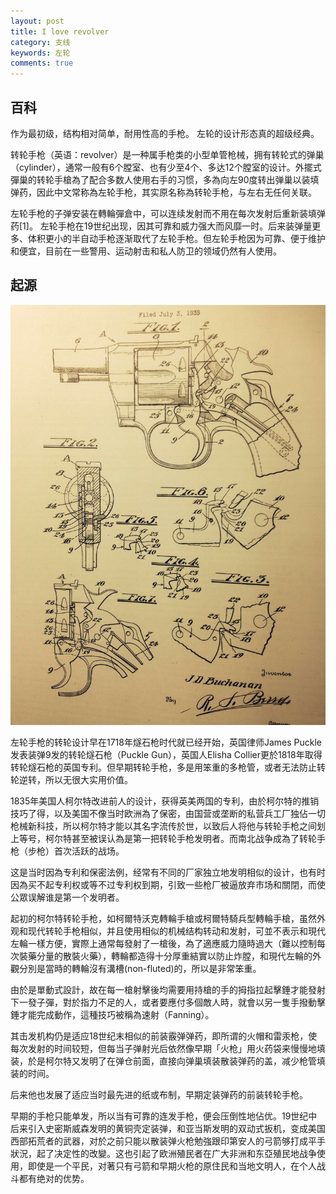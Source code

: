 ```yaml
---
layout: post
title: I love revolver
category: 支线
keywords: 左轮
comments: true
---
```


## 百科
作为最初级，结构相对简单，耐用性高的手枪。
左轮的设计形态真的超级经典。

转轮手枪（英语：revolver）是一种属手枪类的小型单管枪械，拥有转轮式的弹巢（cylinder），通常一般有6个膛室、也有少至4个、多达12个膛室的设计。外擺式彈巢的转轮手槍為了配合多数人使用右手的习惯，多為向左90度转出弹巢以装填弹药，因此中文常称為左轮手枪，其实原名称為转轮手枪，与左右无任何关联。

左轮手枪的子弹安装在轉輪彈倉中，可以连续发射而不用在每次发射后重新装填弹药[1]。 左轮手枪在19世纪出现，因其可靠和威力强大而风靡一时。后来装弹量更多、体积更小的半自动手枪逐渐取代了左轮手枪。但左轮手枪因为可靠、便于维护和便宜，目前在一些警用、运动射击和私人防卫的领域仍然有人使用。

## 起源
![1](/assets/img/revolver/1.jpeg)

左轮手枪的转轮设计早在1718年燧石枪时代就已经开始，英国律师James Puckle发表装弹9发的转轮燧石枪（Puckle Gun），英国人Elisha Collier更於1818年取得转轮燧石枪的英国专利。但早期转轮手枪，多是用笨重的多枪管，或者无法防止转轮逆转，所以无很大实用价值。

1835年美国人柯尔特改进前人的设计，获得英美两国的专利，由於柯尔特的推销技巧了得，以及美国不像当时欧洲為了保密，由国营或垄断的私营兵工厂独佔一切枪械新科技，所以柯尔特才能以其名字流传於世，以致后人将他与转轮手枪之间划上等号，柯尔特甚至被误认為是第一把转轮手枪发明者。而南北战争成為了转轮手枪（步枪）首次活跃的战场。

这是当时因為专利和保密法例，经常有不同的厂家独立地发明相似的设计，也有时因為买不起专利权或等不过专利权到期，引致一些枪厂被逼放弃市场和關閉，而使公眾误解谁是第一个发明者。

起初的柯尔特转轮手枪，如柯爾特沃克轉輪手槍或柯爾特騎兵型轉輪手槍，虽然外观和现代转轮手枪相似，并且使用相似的机械结构转动和发射，可並不表示和現代左輪一樣方便，實際上通常每發射了一槍後，為了適應威力隨時過大（難以控制每次裝藥分量的散裝火藥），轉輪都造得十分厚重結實以防止炸膛，和現代左輪的外觀分別是當時的轉輪沒有溝槽(non-fluted)的，所以是非常笨重。

由於是單動式設計，故在每一槍射擊後均需要用持槍的手的拇指拉起擊錘才能發射下一發子彈，對於指力不足的人，或者要應付多個敵人時，就會以另一隻手撥動擊錘才能完成動作，這種技巧被稱為速射（Fanning）。

其击发机构仍是适应18世纪末相似的前装霰弹弹药，即所谓的火帽和雷汞枪，使每次发射的时间较短，但每当子弹射光后依然像早期「火枪」用火药袋来慢慢地填装，於是柯尔特又发明了在弹仓前面，直接向弹巢填装散装弹药的盖，减少枪管填装的时间。

后来他也发展了适应当时最先进的纸或布制，早期定装弹药的前装转轮手枪。

早期的手枪只能单发，所以当有可靠的连发手枪，便会压倒性地佔优。19世纪中后来引入史密斯威森发明的黄铜壳定装弹，和亚当斯发明的双动式扳机，变成美国西部拓荒者的武器，对於之前只能以散装弹火枪勉強跟印第安人的弓箭够打成平手狀況，起了决定性的改變。这也引起了欧洲殖民者在广大非洲和东亞殖民地战争使用，即使是一个平民，对著只有弓箭和早期火枪的原住民和当地文明人，在个人战斗都有绝对的优势。